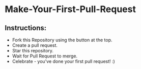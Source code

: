 # Make-Your-First-Pull-Request

## Instructions:

- Fork this Repository using the button at the top.
- Create a pull request.
- Star this repository.
- Wait for Pull Request to merge.
- Celebrate - you've done your first pull request!
:)

